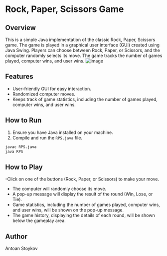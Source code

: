 # Rock, Paper, Scissors Game

## Overview

This is a simple Java implementation of the classic Rock, Paper, Scissors game. The game is played in a graphical user interface (GUI) created using Java Swing. Players can choose between Rock, Paper, or Scissors, and the computer randomly selects its move. The game tracks the number of games played, computer wins, and user wins.
![image](https://github.com/Chemist26/Rock-Paper-Scissors/assets/105496440/d3049185-8f24-470f-9bc5-efcdea820538)


## Features

- User-friendly GUI for easy interaction.
- Randomized computer moves.
- Keeps track of game statistics, including the number of games played, computer wins, and user wins.

## How to Run

1. Ensure you have Java installed on your machine.
2. Compile and run the `RPS.java` file.

```bash
javac RPS.java
java RPS
```

## How to Play
-Click on one of the buttons (Rock, Paper, or Scissors) to make your move.
- The computer will randomly choose its move.
- A pop-up message will display the result of the round (Win, Lose, or Tie).
- Game statistics, including the number of games played, computer wins, and user wins, will be shown on the pop-up message.
- The game history, displaying the details of each round, will be shown below the gameplay area.
## Author
Antoan Stoykov
